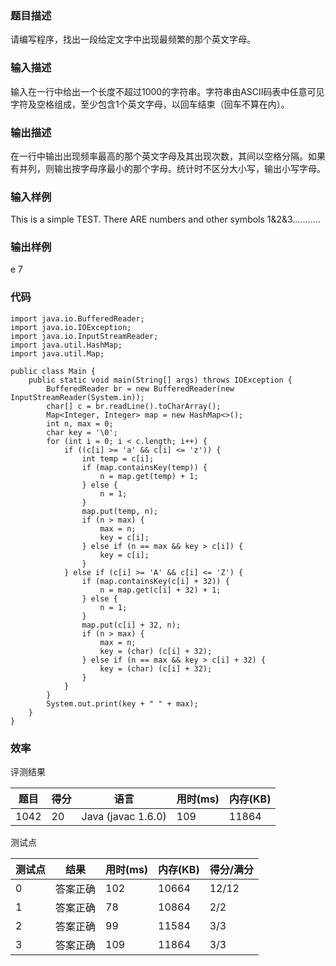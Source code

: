### 题目描述
请编写程序，找出一段给定文字中出现最频繁的那个英文字母。

### 输入描述
输入在一行中给出一个长度不超过1000的字符串。字符串由ASCII码表中任意可见字符及空格组成，至少包含1个英文字母，以回车结束（回车不算在内）。  

### 输出描述
在一行中输出出现频率最高的那个英文字母及其出现次数，其间以空格分隔。如果有并列，则输出按字母序最小的那个字母。统计时不区分大小写，输出小写字母。

### 输入样例

This is a simple TEST.  There ARE numbers and other symbols 1&2&3...........

### 输出样例

e 7
	
### 代码

    import java.io.BufferedReader;
    import java.io.IOException;
    import java.io.InputStreamReader;
    import java.util.HashMap;
    import java.util.Map;
    
    public class Main {
        public static void main(String[] args) throws IOException {
            BufferedReader br = new BufferedReader(new InputStreamReader(System.in));
            char[] c = br.readLine().toCharArray();
            Map<Integer, Integer> map = new HashMap<>();
            int n, max = 0;
            char key = '\0';
            for (int i = 0; i < c.length; i++) {
                if ((c[i] >= 'a' && c[i] <= 'z')) {
                    int temp = c[i];
                    if (map.containsKey(temp)) {
                        n = map.get(temp) + 1;
                    } else {
                        n = 1;
                    }
                    map.put(temp, n);
                    if (n > max) {
                        max = n;
                        key = c[i];
                    } else if (n == max && key > c[i]) {
                        key = c[i];
                    }
                } else if (c[i] >= 'A' && c[i] <= 'Z') {
                    if (map.containsKey(c[i] + 32)) {
                        n = map.get(c[i] + 32) + 1;
                    } else {
                        n = 1;
                    }
                    map.put(c[i] + 32, n);
                    if (n > max) {
                        max = n;
                        key = (char) (c[i] + 32);
                    } else if (n == max && key > c[i] + 32) {
                        key = (char) (c[i] + 32);
                    }
                }
            }
            System.out.print(key + " " + max);
        }
    }
	
    
### 效率

评测结果

|题目|得分|语言|用时(ms)|内存(KB)|
|-----|-----|-----|-----|-----|
|1042|20|Java (javac 1.6.0)|109|11864|

测试点

|测试点|结果|用时(ms)|内存(KB)|得分/满分|
|-----|-----|-----|-----|-----|
|0|答案正确|102|10664|12/12|
|1|答案正确|78|10864|2/2|
|2|答案正确|99|11584|3/3|
|3|答案正确|109|11864|3/3|
